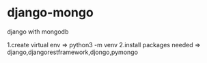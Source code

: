 # django-mongo
django with mongodb

1.create virtual env => python3 -m venv <env name>
2.install packages needed => django,djangorestframework,djongo,pymongo

